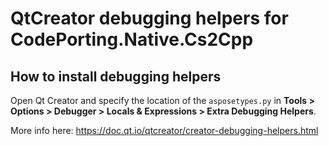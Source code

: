 # QtCreator debugging helpers for CodePorting.Native.Cs2Cpp

## How to install debugging helpers

Open Qt Creator and specify the location of the `asposetypes.py` in **Tools > Options > Debugger > Locals & Expressions > Extra Debugging Helpers**.

More info here: https://doc.qt.io/qtcreator/creator-debugging-helpers.html
